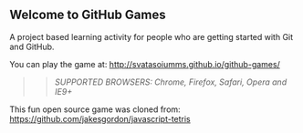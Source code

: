 ## Welcome to GitHub Games

A project based learning activity for people who are getting started with Git and GitHub.

You can play the game at: http://svatasoiumms.github.io/github-games/

>> _*SUPPORTED BROWSERS*: Chrome, Firefox, Safari, Opera and IE9+_

This fun open source game was cloned from: https://github.com/jakesgordon/javascript-tetris
